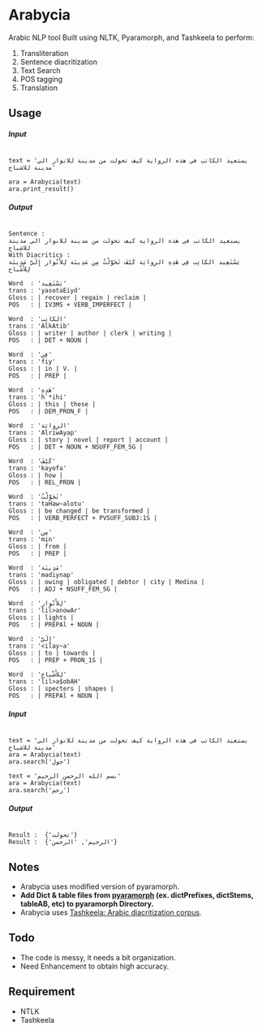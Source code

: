 # Arabycia
Arabic NLP tool Built using NLTK, Pyaramorph, and Tashkeela to perform:
  1. Transliteration
  2. Sentence diacritization
  3. Text Search
  2. POS tagging
  3. Translation

## Usage
##### Input
```

text = 'يستعيد الكاتب في هذه الرواية كيف تحولت من مدينة للانوار الي مدينة للاشباح'
 
ara = Arabycia(text)
ara.print_result() 

```
##### Output
```

Sentence :
يستعيد الكاتب في هذه الرواية كيف تحولت من مدينة للانوار الي مدينة للاشباح
With Diacritics :
يَسْتَعِيد الكاتِب فِي هٰذِهِ الرِوايَة كَيْفَ تَحَوَّلْتُ مِن مَدِينَة لِلأَنْوار إِلَيَّ مَدِينَة لِلأَشْباح 

Word  : 'يَسْتَعِيد'
trans : 'yasotaEiyd'
Gloss : | recover | regain | reclaim | 
POS   : | IV3MS + VERB_IMPERFECT | 

Word  : 'الكاتِب'
trans : 'AlkAtib'
Gloss : | writer | author | clerk | writing | 
POS   : | DET + NOUN | 

Word  : 'فِي'
trans : 'fiy'
Gloss : | in | V. | 
POS   : | PREP | 

Word  : 'هٰذِهِ'
trans : 'h`*ihi'
Gloss : | this | these | 
POS   : | DEM_PRON_F | 

Word  : 'الرِوايَة'
trans : 'AlriwAyap'
Gloss : | story | novel | report | account | 
POS   : | DET + NOUN + NSUFF_FEM_SG | 

Word  : 'كَيْفَ'
trans : 'kayofa'
Gloss : | how | 
POS   : | REL_PRON | 

Word  : 'تَحَوَّلْتُ'
trans : 'taHaw~alotu'
Gloss : | be changed | be transformed | 
POS   : | VERB_PERFECT + PVSUFF_SUBJ:1S | 

Word  : 'مِن'
trans : 'min'
Gloss : | from | 
POS   : | PREP | 

Word  : 'مَدِينَة'
trans : 'madiynap'
Gloss : | owing | obligated | debtor | city | Medina | 
POS   : | ADJ + NSUFF_FEM_SG | 

Word  : 'لِلأَنْوار'
trans : 'lil>anowAr'
Gloss : | lights | 
POS   : | PREPAl + NOUN | 

Word  : 'إِلَيَّ'
trans : '<ilay~a'
Gloss : | to | towards | 
POS   : | PREP + PRON_1S | 

Word  : 'لِلأَشْباح'
trans : 'lil>a$obAH'
Gloss : | specters | shapes | 
POS   : | PREPAl + NOUN | 

```

##### Input
```

text = 'يستعيد الكاتب في هذه الرواية كيف تحولت من مدينة للانوار الي مدينة للاشباح'
ara = Arabycia(text)
ara.search('حول')

text = 'بسم الله الرحمن الرحيم'
ara = Arabycia(text)
ara.search('رحم')

```

##### Output
```

Result :  {'تحولت'}
Result :  {'الرحيم', 'الرحمن'}

```

## Notes
- Arabycia uses modified version of pyaramorph.
- **Add Dict & table files from [pyaramorph](https://bitbucket.org/alexlee/pyaramorph) (ex. dictPrefixes, dictStems, tableAB, etc) to pyaramorph Directory.**
- Arabycia uses [Tashkeela: Arabic diacritization corpus](https://sourceforge.net/projects/tashkeela/).

## Todo
- The code is messy, it needs a bit organization.
- Need Enhancement to obtain high accuracy.

## Requirement
- NTLK
- Tashkeela
